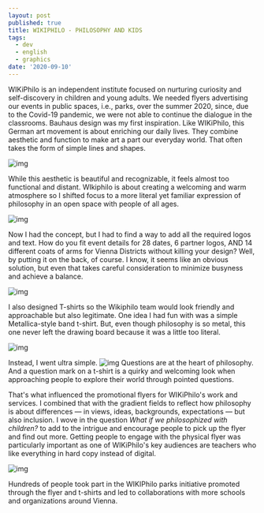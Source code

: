 ```yaml
---
layout: post
published: true
title: WIKIPHILO - PHILOSOPHY AND KIDS
tags:
  - dev
  - english
  - graphics
date: '2020-09-10'
---
```

WIKiPhilo is an independent institute focused on nurturing curiosity and  self-discovery in children and young adults. We needed flyers  advertising our events in public spaces, i.e., parks, over the summer  2020, since, due to the Covid-19 pandemic, we were not able to continue  the dialogue in the classrooms.
Bauhaus design was my first  inspiration. Like WIKiPhilo, this German art movement is about enriching our daily lives. They combine aesthetic and function to make art a part our everyday world. That often takes the form of simple lines and  shapes.

![img](https://db3pap003files.storage.live.com/y4mXuhdvUcVmMdhR7EHwVpZxFSOGn4FNoOHNi4_e5u6NoRmaFsXdWLB9aEoMSRKoJPLWj8cTyGMXo2YibS1bvizjK3Zk8cRfTgyOkE0o80OEwIebAB1mqJrDZKVI_BEilnHgQubTJUJYYqhjdMGgvVD3KloEePNP2snUfPlA7iUu49i-u_MqnC9i9raUtivAkDC?width=1000&height=1000&cropmode=none)

While this aesthetic is beautiful and recognizable, it feels almost too  functional and distant. WIkiphilo is about creating a welcoming and warm atmosphere so I shifted focus to a more literal yet familiar expression of philosophy in an open space with people of all ages.

![img](https://db3pap003files.storage.live.com/y4mV1njtH8aANLcJ8M5BYSiGBqpu-eca1N-qG08gF0pahBQ53mqF-ThRxWExuB4dqivb1Qb5il_UyhKdsDTkm79jdlLmOWAERt3A1lRiSqRziW55ctkvBkljXhtTYYrKvObiKoI7onjqdlQlv6fJmd6CM41BuJMsh-wnZSmWoiuRvWX3BiApIZOjOu02teZNtug?width=1000&height=707&cropmode=none)

Now I had the concept, but I had to find a way to add all the required  logos and text. How do you fit event details for 28 dates, 6 partner  logos, AND 14 different coats of arms for Vienna Districts without  killing your design? Well, by putting it on the back, of course. I know, it seems like an obvious solution, but even that takes careful  consideration to minimize busyness and achieve a balance.

![img](https://db3pap003files.storage.live.com/y4mvcjHMTeKW_aNaDEfV-Z17f-dmc4iZ5P_wXIyWbKBaoNOLe31mhMt6-MJWXWeLGYp2KUlnif2xINFKbs5iO_lGodHsKHZjcn9j1iPe8Vs4StnUhby99BcUcsKCTDiBuFNcTfKSRIljCf_0TOdcA7QEW0eunR55HGXAU_EBz42uq-f0QyHNu1NSxYrpAojoOVX?width=1000&height=705&cropmode=none)

I also designed T-shirts so the Wikiphilo team would look friendly and  approachable but also legitimate. One idea I had fun with was a simple  Metallica-style band t-shirt. But, even though philosophy is so metal,  this one never left the drawing board because it was a little too  literal.

![img](https://db3pap003files.storage.live.com/y4mDl6kngMd2tpuJgOmvmQwtCJHhnFkOVutO-cCbIFVZfJ9uSbEqZrjJYGQIz3_qmAb4PnllKtgY_I5JWhfPg8N-rq7qrmrmHp_3VxvtIRSkSH0q4qHyXFqPpu57mpE39kma56BA3trIRHoWKRNFvfWkmy-x3IOinCse-ZkZeh2rzaOVaAqZVgqvMW87wtSqwbO?width=611&height=204&cropmode=none)

Instead, I went ultra simple.
![img](https://db3pap003files.storage.live.com/y4mbYYTLlvybOfz5qXZzUPwQSCtEhAXHvEt4zIJztP4EeRtaF3Wh0_-Sg9YSabTt8EbAA1HPwNlRtiKFtXCAyWNYh5BIJUSifThIFgdYkHEQA72oWvd_pR9khYo_hMHbcSZTWgj3lh5u21ncEmStaPLiXV_rKJNaEi-1KECMJNnqWrNP7Y9dI68NAyIHE2uBmMh?width=1000&height=1000&cropmode=none)
Questions are at the heart of philosophy. And a question mark on a t-shirt is a  quirky and welcoming look when approaching people to explore their world through pointed questions.

That's what influenced the promotional flyers for WIKiPhilo's work and services. I combined that with the  gradient fields to reflect how philosophy is about differences — in  views, ideas, backgrounds, expectations — but also inclusion. I wove in  the question *What if we philosophized with children?* to add to  the intrigue and encourage people to pick up the flyer and find out  more. Getting people to engage with the physical flyer was particularly  important as one of WIKiPhilo's key audiences are teachers who like  everything in hard copy instead of digital.

![img](https://db3pap003files.storage.live.com/y4mZdEmUQ4kt-isyOdHf0e8hKLTADwU2iHohnKDdqfjP076kQXM_pkAckFtxbdrpteIsZQJxxZVAppuy5EYiPWzigyemloILJljPXb8_4fgpEvKyHgD5GYxXELuluWGLsY4Pv3MAwJHzwQjkJbHM8-NbTXVdg9nwrpMX9QSyqbPovYwWCc5yaoaFbf1wk1wZC-M?width=1000&height=1000&cropmode=none)

Hundreds of people took part in the WIKIPhilo parks initiative promoted through  the flyer and t-shirts and led to collaborations with more schools and  organizations around Vienna.
